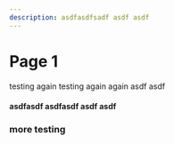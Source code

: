 ```yaml
---
description: asdfasdfsadf asdf asdf
---
```


# Page 1

testing again testing again again asdf asdf&#x20;

#### asdfasdf asdfasdf  asdf asdf&#x20;

### more testing
